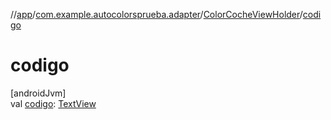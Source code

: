//[app](../../../index.md)/[com.example.autocolorsprueba.adapter](../index.md)/[ColorCocheViewHolder](index.md)/[codigo](codigo.md)

# codigo

[androidJvm]\
val [codigo](codigo.md): [TextView](https://developer.android.com/reference/kotlin/android/widget/TextView.html)
